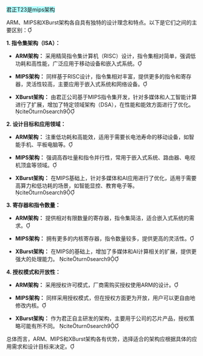 
<span style="background:#b1ffff">君正T23是mips架构</span>

ARM、MIPS和XBurst架构各自具有独特的设计理念和特点。以下是它们之间的主要区别：

**1. 指令集架构（ISA）：**

- **ARM架构：** 采用精简指令集计算机（RISC）设计，指令集相对简单，强调低功耗和高性能，广泛应用于移动设备和嵌入式系统。
    
- **MIPS架构：** 同样基于RISC设计，指令集相对丰富，提供更多的指令和寄存器，灵活性较高，主要应用于嵌入式系统和网络设备。
    
- **XBurst架构：** 由君正公司基于MIPS指令集开发，针对多媒体和人工智能计算进行了扩展，增加了特定领域架构（DSA），在性能和能效方面进行了优化。 citeturn0search9
    

**2. 设计目标和应用领域：**

- **ARM架构：** 注重低功耗和高能效，适用于需要长电池寿命的移动设备，如智能手机、平板电脑等。
    
- **MIPS架构：** 强调高吞吐量和指令并行性，常用于嵌入式系统、路由器、电视机顶盒等领域。
    
- **XBurst架构：** 在MIPS基础上，针对多媒体和AI应用进行了优化，适用于需要高算力和低功耗的场景，如智能显控、教育电子等。 citeturn0search9
    

**3. 寄存器和指令数量：**

- **ARM架构：** 提供相对有限数量的寄存器，指令集简洁，适合嵌入式系统的需求。
    
- **MIPS架构：** 拥有更多的内核寄存器，指令数量较多，提供更高的灵活性。
    
- **XBurst架构：** 在MIPS的基础上，增加了多媒体和AI计算相关的扩展，提供更强大的处理能力。 citeturn0search9
    

**4. 授权模式和开放性：**

- **ARM架构：** 采用授权许可模式，厂商需购买授权使用ARM的设计。
    
- **MIPS架构：** 同样采用授权模式，但在授权方面更为开放，用户可以更自由地修改内核。
    
- **XBurst架构：** 作为君正自主研发的架构，主要用于公司的芯片产品，授权策略可能有所不同。 citeturn0search9
    

总体而言，ARM、MIPS和XBurst架构各有优势，选择适合的架构应根据具体的应用需求和设计目标来决定。